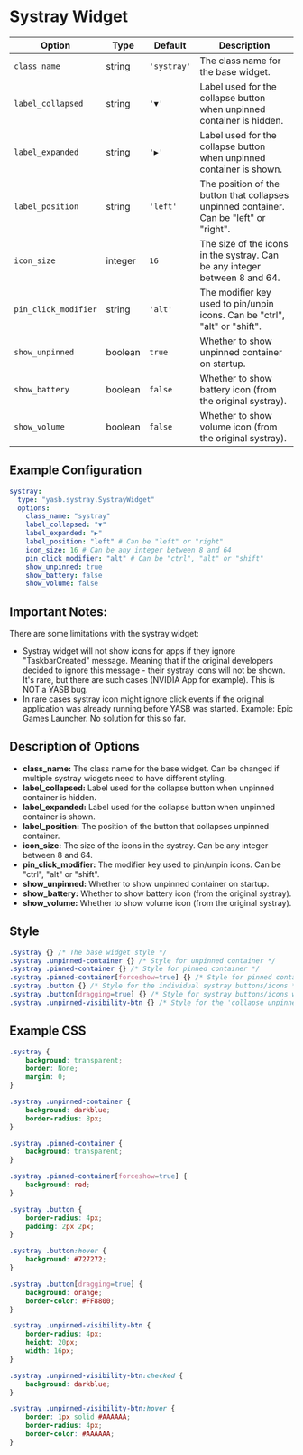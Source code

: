 # Systray Widget
| Option               | Type    | Default     | Description                                                                             |
|----------------------|---------|-------------|-----------------------------------------------------------------------------------------|
| `class_name`         | string  | `'systray'` | The class name for the base widget.                                                     |
| `label_collapsed`    | string  | `'▼'`       | Label used for the collapse button when unpinned container is hidden.                   |
| `label_expanded`     | string  | `'▶'`       | Label used for the collapse button when unpinned container is shown.                    |
| `label_position`     | string  | `'left'`    | The position of the button that collapses unpinned container. Can be "left" or "right". |
| `icon_size`          | integer | `16`        | The size of the icons in the systray. Can be any integer between 8 and 64.              |
| `pin_click_modifier` | string  | `'alt'`     | The modifier key used to pin/unpin icons. Can be "ctrl", "alt" or "shift".              |
| `show_unpinned`      | boolean | `true`      | Whether to show unpinned container on startup.                                          |
| `show_battery`       | boolean | `false`     | Whether to show battery icon (from the original systray).                               |
| `show_volume`        | boolean | `false`     | Whether to show volume icon (from the original systray).                                |


## Example Configuration
```yaml
systray:
  type: "yasb.systray.SystrayWidget"
  options:
    class_name: "systray"
    label_collapsed: "▼"
    label_expanded: "▶"
    label_position: "left" # Can be "left" or "right"
    icon_size: 16 # Can be any integer between 8 and 64
    pin_click_modifier: "alt" # Can be "ctrl", "alt" or "shift"
    show_unpinned: true
    show_battery: false
    show_volume: false
```

## Important Notes:
There are some limitations with the systray widget:
- Systray widget will not show icons for apps if they ignore "TaskbarCreated" message. Meaning that if the original developers decided to ignore this message - their systray icons will not be shown. It's rare, but there are such cases (NVIDIA App for example). This is NOT a YASB bug.
- In rare cases systray icon might ignore click events if the original application was already running before YASB was started. Example: Epic Games Launcher. No solution for this so far.

## Description of Options
- **class_name:** The class name for the base widget. Can be changed if multiple systray widgets need to have different styling.
- **label_collapsed:** Label used for the collapse button when unpinned container is hidden.
- **label_expanded:** Label used for the collapse button when unpinned container is shown.
- **label_position:** The position of the button that collapses unpinned container.
- **icon_size:** The size of the icons in the systray. Can be any integer between 8 and 64.
- **pin_click_modifier:** The modifier key used to pin/unpin icons. Can be "ctrl", "alt" or "shift".
- **show_unpinned:** Whether to show unpinned container on startup.
- **show_battery:** Whether to show battery icon (from the original systray).
- **show_volume:** Whether to show volume icon (from the original systray).

## Style
```css
.systray {} /* The base widget style */
.systray .unpinned-container {} /* Style for unpinned container */
.systray .pinned-container {} /* Style for pinned container */
.systray .pinned-container[forceshow=true] {} /* Style for pinned container when it is forced to show during dragging operation */
.systray .button {} /* Style for the individual systray buttons/icons */
.systray .button[dragging=true] {} /* Style for systray buttons/icons when dragging operation is in progress */
.systray .unpinned-visibility-btn {} /* Style for the 'collapse unpinned icons' button */
```

## Example CSS
```css
.systray {
    background: transparent;
    border: None;
    margin: 0;
}

.systray .unpinned-container {
    background: darkblue;
    border-radius: 8px;
}

.systray .pinned-container {
    background: transparent;
}

.systray .pinned-container[forceshow=true] {
    background: red;
}

.systray .button {
    border-radius: 4px;
    padding: 2px 2px;
}

.systray .button:hover {
    background: #727272;
}

.systray .button[dragging=true] {
    background: orange;
    border-color: #FF8800;
}

.systray .unpinned-visibility-btn {
    border-radius: 4px;
    height: 20px;
    width: 16px;
}

.systray .unpinned-visibility-btn:checked {
    background: darkblue;
}

.systray .unpinned-visibility-btn:hover {
    border: 1px solid #AAAAAA;
    border-radius: 4px;
    border-color: #AAAAAA;
}
```
